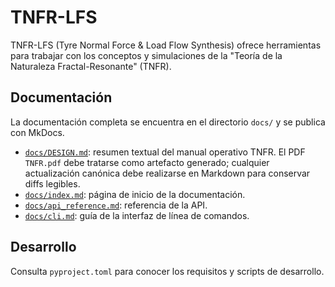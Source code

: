 # TNFR-LFS

TNFR-LFS (Tyre Normal Force & Load Flow Synthesis) ofrece herramientas para trabajar con los conceptos y simulaciones de la "Teoría de la Naturaleza Fractal-Resonante" (TNFR).

## Documentación

La documentación completa se encuentra en el directorio `docs/` y se publica con MkDocs.

- [`docs/DESIGN.md`](docs/DESIGN.md): resumen textual del manual operativo TNFR. El PDF `TNFR.pdf` debe tratarse como artefacto generado; cualquier actualización canónica debe realizarse en Markdown para conservar diffs legibles.
- [`docs/index.md`](docs/index.md): página de inicio de la documentación.
- [`docs/api_reference.md`](docs/api_reference.md): referencia de la API.
- [`docs/cli.md`](docs/cli.md): guía de la interfaz de línea de comandos.

## Desarrollo

Consulta `pyproject.toml` para conocer los requisitos y scripts de desarrollo.
